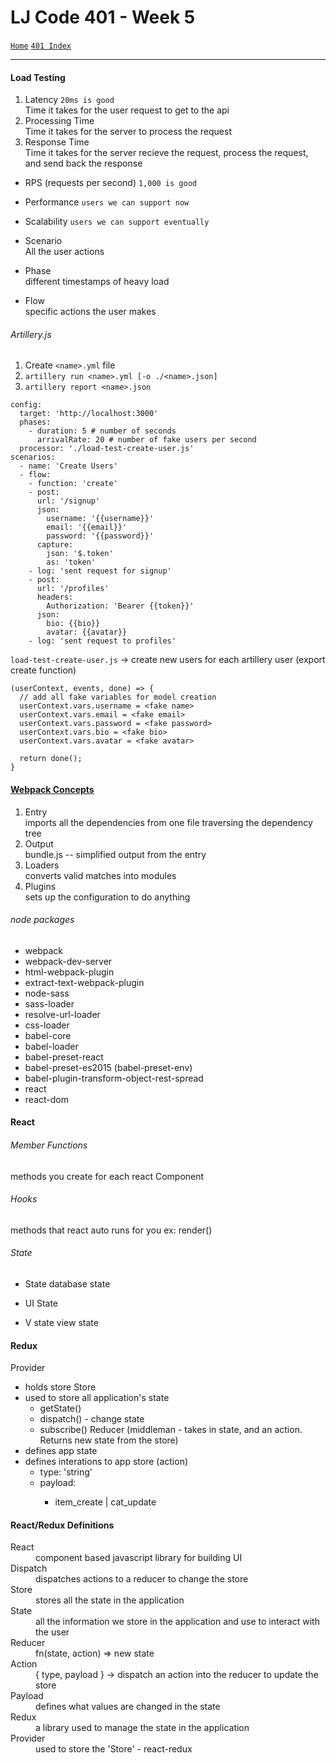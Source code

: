 # LJ Code 401 - Week 5
[`Home`](../README.md) [`401 Index`](401_README.md)
<hr>

#### Load Testing
1. Latency `20ms is good` </br>
   Time it takes for the user request to get to the api 
2. Processing Time </br>
   Time it takes for the server to process the request
3. Response Time </br>
   Time it takes for the server recieve the request, process the request, and send back the response

- RPS (requests per second) `1,000 is good`

- Performance `users we can support now`

- Scalability `users we can support eventually`

- Scenario </br>
  All the user actions


- Phase </br>
  different timestamps of heavy load

- Flow </br>
  specific actions the user makes

###### Artillery.js
1. Create `<name>.yml` file
2. `artillery run <name>.yml [-o ./<name>.json]`
3. `artillery report <name>.json`  

```
config:
  target: 'http://localhost:3000'
  phases:
    - duration: 5 # number of seconds
      arrivalRate: 20 # number of fake users per second
  processor: './load-test-create-user.js'
scenarios:
  - name: 'Create Users'
  - flow:
    - function: 'create'
    - post:
      url: '/signup'
      json:
        username: '{{username}}'
        email: '{{email}}'
        password: '{{password}}'
      capture:
        json: '$.token'
        as: 'token'
    - log: 'sent request for signup'
    - post:
      url: '/profiles'
      headers:
        Authorization: 'Bearer {{token}}'
      json:
        bio: {{bio}}
        avatar: {{avatar}}
    - log: 'sent request to profiles'
```

`load-test-create-user.js` -> create new users for each artillery user (export create function) 
```
(userContext, events, done) => {
  // add all fake variables for model creation
  userContext.vars.username = <fake name>
  userContext.vars.email = <fake email>
  userContext.vars.password = <fake password>
  userContext.vars.bio = <fake bio>
  userContext.vars.avatar = <fake avatar>
  
  return done();
}
```

#### [Webpack Concepts](https://webpack.js.org/concepts/)
1. Entry </br>
   imports all the dependencies from one file traversing the dependency tree
2. Output </br>
   bundle.js -- simplified output from the entry
3. Loaders </br>
   converts valid matches into modules
4. Plugins </br>
   sets up the configuration to do anything

###### node packages
- webpack
- webpack-dev-server
- html-webpack-plugin
- extract-text-webpack-plugin
- node-sass
- sass-loader
- resolve-url-loader
- css-loader
- babel-core
- babel-loader
- babel-preset-react
- babel-preset-es2015 (babel-preset-env)
- babel-plugin-transform-object-rest-spread
- react
- react-dom

#### React

###### Member Functions
methods you create for each react Component

###### Hooks
methods that react auto runs for you
ex: render()

###### State
- State
database state

- UI State

- V state
view state

#### Redux

Provider
  - holds store
Store
  - used to store all application's state
    - getState()
    - dispatch() - change state
    - subscribe()
Reducer (middleman - takes in state, and an action. Returns new state from the store)
  - defines app state
  - defines interations to app store
  (action)
    - type: 'string'
    - payload: <anything>
      - item_create | cat_update

#### React/Redux Definitions
<dl>
  <dt>React</dt>
  <dd>component based javascript library for building UI</dd>

  <dt>Dispatch</dt>
  <dd>dispatches actions to a reducer to change the store</dd>

  <dt>Store</dt>
  <dd>stores all the state in the application</dd>

  <dt>State</dt>
  <dd>all the information we store in the application and use to interact with the user</dd>

  <dt>Reducer</dt>
  <dd>fn(state, action) => new state</dd>

  <dt>Action</dt>
  <dd>{ type, payload } -> dispatch an action into the reducer to update the store</dd>

  <dt>Payload</dt>
  <dd>defines what values are changed in the state</dd>

  <dt>Redux</dt>
  <dd>a library used to manage the state in the application</dd>

  <dt>Provider</dt>
  <dd>used to store the 'Store' - react-redux</dd>
</dl>